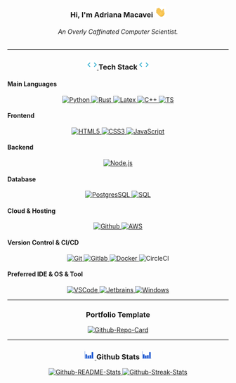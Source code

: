 <div align="center">
  <h3>
    <span="color:white;">Hi, I'm Adriana Macavei</span>
    <a href="https://github.com/macaveiAna">
      <img
        width="25px"
        src="img/Hi.gif"
      />
    </a>
  </h3>

  <h6 font-size="20">
    An Overly Caffinated Computer Scientist.
  </h6>
</div>

---

<h3 align="center">
  <a href="https://github.com/macaveiAna">
    <img
      src="img/coding.gif"
      width="22px"
    />
  </a>
  Tech Stack
  <a href="https://github.com/macaveiAna">
    <img
      src="img/coding.gif"
      width="22px"
    />
  </a>
</h3>

<h4>Main Languages</h4>
<p align="center">
  <a href="https://www.python.org/" target="_blank">
    <img
      src="https://img.shields.io/badge/Python-FFD43B?style=for-the-badge&logo=python&logoColor=blue"
      alt="Python"
    />
  </a>
  <a href="https://www.rust-lang.org/" target="_blank">
    <img
      src="https://img.shields.io/badge/rust-b7410e?style=for-the-badge&logo=rust&logoColor=black"
      alt="Rust"
    />
  </a>
  <a href="https://www.latex-project.org/" target="_blank">
    <img
      src="https://img.shields.io/badge/LaTeX-47A141?style=for-the-badge&logo=LaTeX&logoColor=white"
      alt="Latex"
    />
  </a>
  <a href="https://www.CPlusPlus.com/" target="_blank">
    <img
      src="https://img.shields.io/badge/C++-0000FF?style=for-the-badge&logo=C++&logoColor=black"
      alt="C++"
    />
  </a>
  <a href="https://www.typescriptlang.org/"
  target="_blank">
    <img
      src="https://img.shields.io/badge/TS-ADD8E6?style=for-the-badge&logo=TS&logoColor=black"
      alt="TS"
    />
  </a>


</p>

<h4>Frontend</h4>
<p align="center">
  <a href="https://www.w3schools.com/html/" target="_blank">
    <img
      src="https://img.shields.io/badge/html-E34F26.svg?style=for-the-badge&logo=html5&logoColor=white"
      alt="HTML5"
    />
  </a>
  <a href="https://www.w3schools.com/css/" target="_blank">
    <img
      src="https://img.shields.io/badge/css-1572B6.svg?style=for-the-badge&logo=css3&logoColor=white"
      alt="CSS3"
    />
  </a>
  <a href="https://www.w3schools.com/js/" target="_blank">
    <img
      src="https://img.shields.io/badge/Javascript-F7DF1E.svg?style=for-the-badge&logo=javascript&logoColor=black"
      alt="JavaScript"
    />
  </a>

</p>

<h4>Backend</h4>
<p align="center">
  <a href="https://nodejs.org" target="_blank">
    <img
      src="https://img.shields.io/badge/node.js-339933.svg?style=for-the-badge&logo=nodedotjs&logoColor=white"
      alt="Node.js"
    />
  </a>
</p>

<h4>Database</h4>
<p align="center">
  <a href="https://www.postgresql.org/" target="_blank">
    <img
      src="https://img.shields.io/badge/PostgreSQL-316192?style=for-the-badge&logo=postgresql&logoColor=white"
      alt="PostgresSQL"
    />
  </a>

  <a href="https://www.mysql.com/" target="_blank">
    <img
      src="https://img.shields.io/badge/MySQL-005C84?style=for-the-badge&logo=mysql&logoColor=white"
      alt="SQL"
    />
  </a>
</p>

<h4>Cloud & Hosting</h4>
<p align="center">
  <a href="https://github.com/" target="_blank">
    <img
      src="https://img.shields.io/badge/github-181717.svg?style=for-the-badge&logo=github&logoColor=white"
      alt="Github"
    />
  </a>

  <a href="https://aws.amazon.com/" target="_blank">
    <img
      src="https://img.shields.io/badge/AWS-FFA500?style=for-the-badge&logo=TS&logoColor=black"
      alt="AWS"
      />
  </a>

</p>

<h4>Version Control & CI/CD</h4>
<p align="center">
  <a href="https://git-scm.com/" target="_blank">
    <img
      src="https://img.shields.io/badge/git-F05032.svg?style=for-the-badge&logo=git&logoColor=white"
      alt="Git"
    />
  </a>
  <a href="https://about.gitlab.com/" target="_blank">
    <img
      src="https://img.shields.io/badge/gitlab-FC6D26.svg?style=for-the-badge&logo=gitlab&logoColor=white"
      alt="Gitlab"
    />
  </a>
  <a href="https://www.docker.com/" target="_blank">
    <img
      src="https://img.shields.io/badge/docker-2496ED.svg?style=for-the-badge&logo=docker&logoColor=white"
      alt="Docker"
    />
  </a href="https://circleci.com/" target="_blank">
    <img
      src="https://img.shields.io/badge/CircleCI-FFC0CB?style=for-the-badge&logo=TS&logoColor=black"
      alt="CircleCI"
      />

  <a>
  </a>
</p>

<h4>Preferred IDE & OS & Tool</h4>
<p align="center">
  <a href="https://code.visualstudio.com/" target="_blank">
    <img
      src="https://img.shields.io/badge/vscode-007ACC.svg?style=for-the-badge&logo=visualstudiocode&logoColor=white"
      alt="VSCode"
    />
  </a>

  <a href="https://www.jetbrains.com/" target="_blank">
    <img
      src="https://img.shields.io/badge/jetbrains%20IDE-000000.svg?style=for-the-badge&logo=jetbrains&logoColor=white"
      alt="Jetbrains"
    />
  </a>
  <a href="https://www.microsoft.com/en-us/windows/" target="_blank">
    <img
      src="https://img.shields.io/badge/Windows-0078D6?style=for-the-badge&logo=windows&logoColor=white"
      alt="Windows"
    />
  </a>
 
</p>

---

<h3 align="center">
  Portfolio Template
</h3>

<div align="center">
  <a href="https://github.com/macaveiAna/React-Portfolio">
    <img
      decoding="async"
      loading="lazy"
      src="https://react-portfolio-egrj.vercel.app/"
      alt="Github-Repo-Card"
      width="380"
    />
  </a>
  <!---
  <a href="https://github.com/macaveiAna/Portfolio-Minimal">
    <img
      decoding="async"
      loading="lazy"
      src="https://github-readme-stats-macaveiAna.vercel.app/api/pin?username=macaveiAna&repo=Portfolio-Minimal&theme=react"
      alt="Github-Repo-Card"
      width="380"
    />
  </a> LAST LEFT OFF 
--->



---

  <h3>
    <a href="https://github.com/macaveiAna">
      <img
        src="img/stats.gif"
        width="25px"
      />
    </a>
    Github Stats
    <a href="https://github.com/macaveiAna">
      <img
        src="img/stats.gif"
        width="25px"
      />
    </a>
  </h3>

  <a href="https://github.com/macaveiAna">
    <img
      decoding="async"
      loading="lazy"
      src="https://github-readme-stats.vercel.app/api?username=macaveiAna&theme=react&count_private=true&include_all_commits=true&hide=stars&show_icons=true&line_height=30"
      alt="Github-README-Stats"
      width="380px"
    />
  </a>

  <a href="https://github.com/macaveiAna">
    <img
      decoding="async"
      loading="lazy"
      src="https://github-readme-streaks-stats.vercel.app/?user=macaveiAna&theme=react&count_private=true&include_all_commits=true"
      alt="Github-Streak-Stats"
      width="380px"
    />
  </a>
</div>
